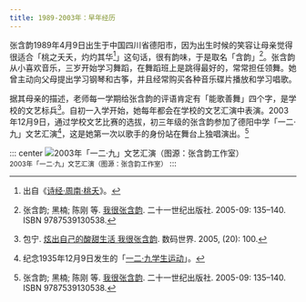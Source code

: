 ```yaml
---
title: 1989-2003年：早年经历
---
```


张含韵1989年4月9日出生于中国四川省德阳市，因为出生时候的笑容让母亲觉得很适合「桃之夭夭，灼灼其华[^诗经]」这句话，很有韵味，于是取名「含韵」[^我很张含韵]。张含韵从小喜欢音乐，三岁开始学习舞蹈，在舞蹈班上是跳得最好的，常常担任领舞。她曾主动向父母提出学习钢琴和古筝，并且经常购买各种音乐碟片播放和学习唱歌。

据其母亲的描述，老师每一学期给张含韵的评语肯定有「能歌善舞」四个字，是学校的文艺标兵[^数码世界]。自初一入学开始，她每年都会在学校的文艺汇演中表演。2003年12月9日，通过学校文艺比赛的选拔，初三年级的张含韵参加了德阳中学「一二·九」文艺汇演[^一二九]，这是她第一次以歌手的身份站在舞台上独唱演出。[^我很张含韵]

::: center
![2003年「一二·九」文艺汇演（图源：张含韵工作室）](https://website-1256060851.file.myqcloud.com/zhy/timeline/early-129.jpg)<br/>
<small>2003年「一二·九」文艺汇演（图源：张含韵工作室）</small>
:::

<!--参考资料-->

[^诗经]: 出自《[诗经·周南·桃夭](https://baike.baidu.com/item/桃之夭夭，灼灼其华/9590129)》。
[^我很张含韵]: 张含韵; 黑楠; 陈刚 等. [我很张含韵](https://book.douban.com/subject/1426789/). 二十一世纪出版社. 2005-09: 135–140. ISBN 9787539130538.
[^数码世界]: 包宁. [炫出自己的酸甜生活 我很张含韵](https://www.cnki.com.cn/Article/CJFDTotal-SJSM200520028.htm). 数码世界. 2005, (20): 100.
[^一二九]: 纪念1935年12月9日发生的「[一二·九学生运动](https://baike.baidu.com/item/一二·九运动)」。